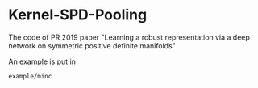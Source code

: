 # Kernel-SPD-Pooling
The code of PR 2019 paper "Learning a robust representation via a deep network on symmetric positive definite manifolds"

An example is put in 
```
example/minc
```
